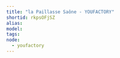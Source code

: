 ```yaml
---
title: "la Paillasse Saône - YOUFACTORY"
shortid: rkpsOFjSZ
alias:
model:
tags:
node: 
  - youfactory
---
```

